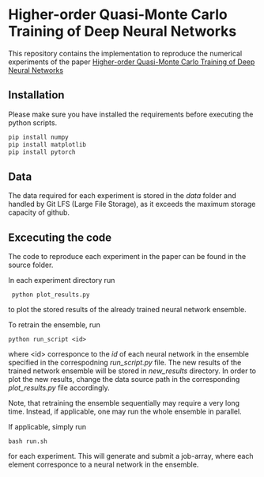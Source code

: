 # Higher-order Quasi-Monte Carlo Training of Deep Neural Networks
This repository contains the implementation to reproduce the numerical experiments 
of the paper [Higher-order Quasi-Monte Carlo Training of Deep Neural Networks](https://arxiv.org)


## Installation
Please make sure you have installed the requirements before executing the python scripts.

```bash
pip install numpy
pip install matplotlib
pip install pytorch
```

## Data

The data required for each experiment is stored in the *data* folder and handled by Git LFS (Large File Storage), 
as it exceeds the maximum storage capacity of github. 

## Excecuting the code
The code to reproduce each experiment in the paper can be found in the source folder.
 
In each experiment directory run

     python plot_results.py 
     
to plot the stored results of the already trained neural network ensemble. 

To retrain the ensemble, run
    
    python run_script <id>

where \<id> corresponce to the *id* of each neural network in the 
ensemble specified in the correspodning *run_script.py* file.
The new results of the trained network ensemble will be stored in *new_results* directory. 
In order to plot the new results, change the data source path in the corresponding *plot_results.py* file accordingly.

Note, that retraining the ensemble sequentially may require a very long time. 
Instead, if applicable, one may run the whole ensemble in parallel. 

If applicable, simply run

    bash run.sh
    
for each experiment. This will generate and submit a job-array, 
where each element corresponce to a neural network in the ensemble.
